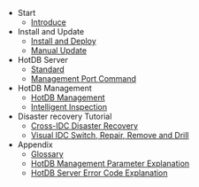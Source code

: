 * Start
  * [Introduce](en/README.md)
  <!--* [New Features](new-features.md)-->
* Install and Update
  * [Install and Deploy](install-and-deploy.md)
  * [Manual Update](manual-update.md)
  <!--* [Cluster Environment Requirement](cluster-environment-requirement.md)-->
  <!--* [Hardware Config Recommendation](hardware-config-recommendation.md)-->
* HotDB Server
  * [Standard](standard.md)
  * [Management Port Command](management-port-command.md)
* HotDB Management
  * [HotDB Management](hotdb-management.md)
  * [Intelligent Inspection](intelligent-inspection.md)
* Disaster recovery Tutorial
  * [Cross-IDC Disaster Recovery](cross-idc-dr.md)
  * [Visual IDC Switch, Repair, Remove and Drill](visual-idc.md)
* Appendix
  * [Glossary](glossary.md)
  * [HotDB Management Parameter Explanation](hotdb-management-parameters.md)
  * [HotDB Server Error Code Explanation](hotdb-server-error-codes.md)
